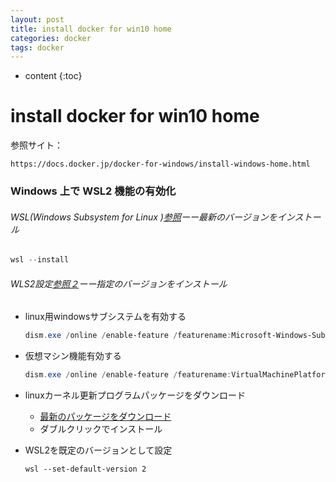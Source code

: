 ```yaml
---
layout: post
title: install docker for win10 home
categories: docker
tags: docker
---
```


* content
{:toc}


# install docker for win10 home

参照サイト：

```
https://docs.docker.jp/docker-for-windows/install-windows-home.html
```



### Windows 上で WSL2 機能の有効化

###### WSL(Windows Subsystem for Linux )[参照](https://docs.microsoft.com/en-us/windows/wsl/install)ーー最新のバージョンをインストール

```powershell
wsl --install
```

###### WLS2設定[参照２](https://docs.microsoft.com/ja-jp/windows/wsl/install-manual#step-4---download-the-linux-kernel-update-package)ーー指定のバージョンをインストール

- linux用windowsサブシステムを有効する

  ```powershell
  dism.exe /online /enable-feature /featurename:Microsoft-Windows-Subsystem-Linux /all /norestart
  ```

- 仮想マシン機能有効する

  ```powershell
  dism.exe /online /enable-feature /featurename:VirtualMachinePlatform /all /norestart
  ```

- linuxカーネル更新プログラムパッケージをダウンロード

  - [最新のパッケージをダウンロード](https://wslstorestorage.blob.core.windows.net/wslblob/wsl_update_x64.msi)
  - ダブルクリックでインストール

- WSL2を既定のバージョンとして設定

  ```
  wsl --set-default-version 2
  ```

  
